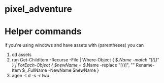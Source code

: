 # pixel_adventure



# Helper commands

if you're using windows and have assets with (parentheses) you can 
1. cd assets
2. run Get-ChildItem -Recurse -File | Where-Object { $_.Name -match "[()]" } | ForEach-Object {
   $newName = $_.Name -replace "[()]", ""
   Rename-Item $_.FullName -NewName $newName
   }
3. agen -t d -s -r lwu